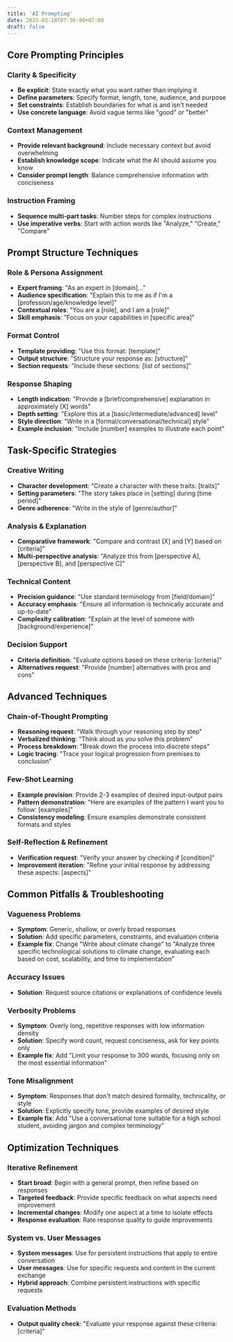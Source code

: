```yaml
---
title: 'AI Prompting'
date: 2025-03-18T07:36:00+07:00
draft: false
---
```


## Core Prompting Principles

### Clarity & Specificity

- **Be explicit**: State exactly what you want rather than implying it
- **Define parameters**: Specify format, length, tone, audience, and purpose
- **Set constraints**: Establish boundaries for what is and isn't needed
- **Use concrete language**: Avoid vague terms like "good" or "better"

### Context Management

- **Provide relevant background**: Include necessary context but avoid overwhelming
- **Establish knowledge scope**: Indicate what the AI should assume you know
- **Consider prompt length**: Balance comprehensive information with conciseness

### Instruction Framing

- **Sequence multi-part tasks**: Number steps for complex instructions
- **Use imperative verbs**: Start with action words like "Analyze," "Create," "Compare"

## Prompt Structure Techniques

### Role & Persona Assignment

- **Expert framing**: "As an expert in [domain]..."
- **Audience specification**: "Explain this to me as if I'm a [profession/age/knowledge level]"
- **Contextual roles**: "You are a [role], and I am a [role]"
- **Skill emphasis**: "Focus on your capabilities in [specific area]"

### Format Control

- **Template providing**: "Use this format: [template]"
- **Output structure**: "Structure your response as: [structure]"
- **Section requests**: "Include these sections: [list of sections]"

### Response Shaping

- **Length indication**: "Provide a [brief/comprehensive] explanation in approximately [X] words"
- **Depth setting**: "Explore this at a [basic/intermediate/advanced] level"
- **Style direction**: "Write in a [formal/conversational/technical] style"
- **Example inclusion**: "Include [number] examples to illustrate each point"

## Task-Specific Strategies

### Creative Writing

- **Character development**: "Create a character with these traits: [traits]"
- **Setting parameters**: "The story takes place in [setting] during [time period]"
- **Genre adherence**: "Write in the style of [genre/author]"

### Analysis & Explanation

- **Comparative framework**: "Compare and contrast [X] and [Y] based on [criteria]"
- **Multi-perspective analysis**: "Analyze this from [perspective A], [perspective B], and [perspective C]"

### Technical Content

- **Precision guidance**: "Use standard terminology from [field/domain]"
- **Accuracy emphasis**: "Ensure all information is technically accurate and up-to-date"
- **Complexity calibration**: "Explain at the level of someone with [background/experience]"

### Decision Support

- **Criteria definition**: "Evaluate options based on these criteria: [criteria]"
- **Alternatives request**: "Provide [number] alternatives with pros and cons"

## Advanced Techniques

### Chain-of-Thought Prompting

- **Reasoning request**: "Walk through your reasoning step by step"
- **Verbalized thinking**: "Think aloud as you solve this problem"
- **Process breakdown**: "Break down the process into discrete steps"
- **Logic tracing**: "Trace your logical progression from premises to conclusion"

### Few-Shot Learning

- **Example provision**: Provide 2-3 examples of desired input-output pairs
- **Pattern demonstration**: "Here are examples of the pattern I want you to follow: [examples]"
- **Consistency modeling**: Ensure examples demonstrate consistent formats and styles

### Self-Reflection & Refinement

- **Verification request**: "Verify your answer by checking if [condition]"
- **Improvement iteration**: "Refine your initial response by addressing these aspects: [aspects]"

## Common Pitfalls & Troubleshooting

### Vagueness Problems

- **Symptom**: Generic, shallow, or overly broad responses
- **Solution**: Add specific parameters, constraints, and evaluation criteria
- **Example fix**: Change "Write about climate change" to "Analyze three specific technological solutions to climate change, evaluating each based on cost, scalability, and time to implementation"

### Accuracy Issues

- **Solution**: Request source citations or explanations of confidence levels

### Verbosity Problems

- **Symptom**: Overly long, repetitive responses with low information density
- **Solution**: Specify word count, request conciseness, ask for key points only
- **Example fix**: Add "Limit your response to 300 words, focusing only on the most essential information"

### Tone Misalignment

- **Symptom**: Responses that don't match desired formality, technicality, or style
- **Solution**: Explicitly specify tone, provide examples of desired style
- **Example fix**: Add "Use a conversational tone suitable for a high school student, avoiding jargon and complex terminology"

## Optimization Techniques

### Iterative Refinement

- **Start broad**: Begin with a general prompt, then refine based on responses
- **Targeted feedback**: Provide specific feedback on what aspects need improvement
- **Incremental changes**: Modify one aspect at a time to isolate effects
- **Response evaluation**: Rate response quality to guide improvements

### System vs. User Messages

- **System messages**: Use for persistent instructions that apply to entire conversation
- **User messages**: Use for specific requests and content in the current exchange
- **Hybrid approach**: Combine persistent instructions with specific requests

### Evaluation Methods

- **Output quality check**: "Evaluate your response against these criteria: [criteria]"
